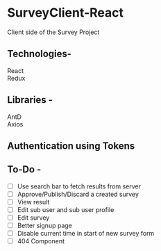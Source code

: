 # SurveyClient-React

Client side of the Survey Project  

## Technologies-

React  
Redux  

## Libraries -  

AntD  
Axios  

## Authentication using Tokens  

## To-Do -

- [ ] Use search bar to fetch results from server
- [ ] Approve/Publish/Discard a created survey
- [ ] View result
- [ ] Edit sub user and sub user profile
- [ ] Edit survey
- [ ] Better signup page
- [ ] Disable current time in start of new survey form  
- [ ] 404 Component
